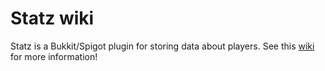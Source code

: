 # Statz wiki

Statz is a Bukkit/Spigot plugin for storing data about players. See this [wiki](https://statz.staartvin.com/) for more information!

